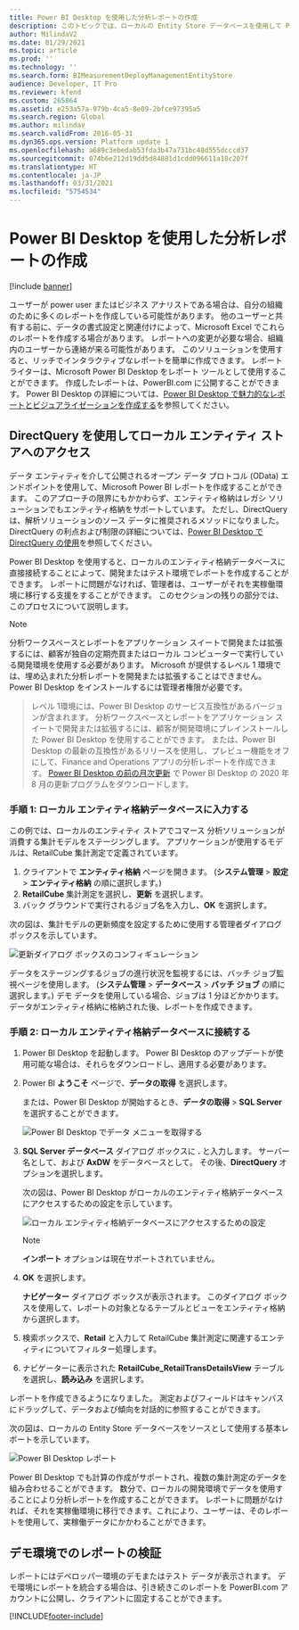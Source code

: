 ```yaml
---
title: Power BI Desktop を使用した分析レポートの作成
description: このトピックでは、ローカルの Entity Store データベースを使用して Power BI レポートを作成するプロセスについて説明します。
author: MilindaV2
ms.date: 01/29/2021
ms.topic: article
ms.prod: ''
ms.technology: ''
ms.search.form: BIMeasurementDeployManagementEntityStore
audience: Developer, IT Pro
ms.reviewer: kfend
ms.custom: 265864
ms.assetid: e253a57a-979b-4ca5-8e09-2bfce97395a5
ms.search.region: Global
ms.author: milindav
ms.search.validFrom: 2016-05-31
ms.dyn365.ops.version: Platform update 1
ms.openlocfilehash: a689c3ebedab53fda3b47a731bc48d555dcccd37
ms.sourcegitcommit: 074b6e212d19dd5d84881d1cdd096611a18c207f
ms.translationtype: HT
ms.contentlocale: ja-JP
ms.lasthandoff: 03/31/2021
ms.locfileid: "5754534"
---
```

# <a name="create-analytical-reports-by-using-power-bi-desktop"></a>Power BI Desktop を使用した分析レポートの作成

[!include [banner](../includes/banner.md)]

ユーザーが power user またはビジネス アナリストである場合は、自分の組織のために多くのレポートを作成している可能性があります。 他のユーザーと共有する前に、データの書式設定と関連付けによって、Microsoft Excel でこれらのレポートを作成する場合があります。 レポートへの変更が必要な場合、組織内のユーザーから連絡が来る可能性があります。 このソリューションを使用すると、リッチでインタラクティブなレポートを簡単に作成できます。 レポート ライターは、Microsoft Power BI Desktop をレポート ツールとして使用することができます。 作成したレポートは、PowerBI.com に公開することができます。 Power BI Desktop の詳細については、[Power BI Desktop で魅力的なレポートとビジュアライゼーションを作成する](https://powerbi.microsoft.com/desktop)を参照してください。

## <a name="accessing-the-local-entity-store-by-using-directquery"></a>DirectQuery を使用してローカル エンティティ ストアへのアクセス
データ エンティティを介して公開されるオープン データ プロトコル (OData) エンドポイントを使用して、Microsoft Power BI レポートを作成することができます。 このアプローチの限界にもかかわらず、エンティティ格納はレガシ ソリューションでもエンティティ格納をサポートしています。 ただし、DirectQuery は、解析ソリューションのソース データに推奨されるメソッドになりました。 DirectQuery の利点および制限の詳細については、[Power BI Desktop で DirectQuery の使用](https://powerbi.microsoft.com/documentation/powerbi-desktop-use-directquery/)を参照してください。

Power BI Desktop を使用すると、ローカルのエンティティ格納データベースに直接接続することによって、開発またはテスト環境でレポートを作成することができます。 レポートに問題がなければ、管理者は、ユーザーがそれを実稼働環境に移行する支援をすることができます。 このセクションの残りの部分では、このプロセスについて説明します。

> [!NOTE]
> 分析ワークスペースとレポートをアプリケーション スイートで開発または拡張するには、顧客が独自の定期売買またはローカル コンピューターで実行している開発環境を使用する必要があります。 Microsoft が提供するレベル 1 環境では、埋め込まれた分析レポートを開発または拡張することはできません。 Power BI Desktop をインストールするには管理者権限が必要です。

> レベル 1環境には、Power BI Desktop のサービス互換性があるバージョンが含まれます。 分析ワークスペースとレポートをアプリケーション スイートで開発または拡張するには、顧客が開発環境にプレインストールした Power BI Desktop を使用することができます。 または、Power BI Desktop の最新の互換性があるリリースを使用し、プレビュー機能をオフにして、Finance and Operations アプリの分析レポートを作成できます。 [Power BI Desktop の前の月次更新](https://docs.microsoft.com/power-bi/fundamentals/desktop-latest-update-archive#power-bi-desktop-monthly-update-video-3) で Power BI Desktop の 2020 年 8 月の更新プログラムをダウンロードします。

### <a name="step-1-populate-the-local-entity-store-database"></a>手順 1: ローカル エンティティ格納データベースに入力する
この例では、ローカルのエンティティ ストアでコマース 分析ソリューションが消費する集計モデルをステージングします。 アプリケーションが使用するモデルは、RetailCube 集計測定で定義されています。 

1. クライアントで **エンティティ格納** ページを開きます。 (**システム管理** \> **設定** \> **エンティティ格納** の順に選択します。) 
2. **RetailCube** 集計測定を選択し、**更新** を選択します。 
3. バック グラウンドで実行されるジョブ名を入力し、**OK** を選択します。

次の図は、集計モデルの更新頻度を設定するために使用する管理者ダイアログ ボックスを示しています。

![更新ダイアログ ボックスのコンフィギュレーション](media/Configure-refresh.png)

データをステージングするジョブの進行状況を監視するには、バッチ ジョブ監視ページを使用します。 (**システム管理** \> **データベース** \> **バッチ ジョブ** の順に選択します。) デモ データを使用している場合、ジョブは 1 分ほどかかります。 データがエンティティ格納に格納された後、レポートを作成できます。 

### <a name="step-2-connect-to-the-local-entity-store-database"></a>手順 2: ローカル エンティティ格納データベースに接続する
1. Power BI Desktop を起動します。 Power BI Desktop のアップデートが使用可能な場合は、それらをダウンロードし、適用する必要があります。 
2. Power BI **ようこそ** ページで、**データの取得** を選択します。 

    または、Power BI Desktop が開始するとき、**データの取得** \> **SQL Server** を選択することができます。 

    ![Power BI Desktop でデータ メニューを取得する](media/Power-BI-Desktop-Get-Data.png)

3. **SQL Server データベース** ダイアログ ボックスに **.** と入力します。 サーバー名として、および **AxDW** をデータベースとして。 その後、**DirectQuery** オプションを選択します。 

    次の図は、Power BI Desktop がローカルのエンティティ格納データベースにアクセスするための設定を示しています。

    ![ローカル エンティティ格納データベースにアクセスするための設定](media/Connect-to-SQL-Database.png)

    > [!NOTE]
    > **インポート** オプションは現在サポートされていません。

4. **OK** を選択します。 

    **ナビゲーター** ダイアログ ボックスが表示されます。 このダイアログ ボックスを使用して、レポートの対象となるテーブルとビューをエンティティ格納から選択します。 

5. 検索ボックスで、**Retail** と入力して RetailCube 集計測定に関連するエンティティについてフィルター処理します。
6. ナビゲーターに表示された **RetailCube\_RetailTransDetailsView** テーブルを選択し、**読み込み** を選択します。 

レポートを作成できるようになりました。 測定およびフィールドはキャンバスにドラッグして、データおよび傾向を対話的に参照することができます。

次の図は、ローカルの Entity Store データベースをソースとして使用する基本レポートを示しています。

![Power BI Desktop レポート](media/Power-BI-Desktop-Report.png)

Power BI Desktop でも計算の作成がサポートされ、複数の集計測定のデータを組み合わせることができます。 数分で、ローカルの開発環境でデータを使用することにより分析レポートを作成することができます。 レポートに問題がなければ、それを実稼働環境に移行できます。これにより、ユーザーは、そのレポートを使用して、実稼働データにかかわることができます。

## <a name="validating-reports-in-a-demo-environment"></a>デモ環境でのレポートの検証

レポートにはデベロッパー環境のデモまたはテスト データが表示されます。 デモ環境にレポートを統合する場合は、引き続きこのレポートを PowerBI.com アカウントに公開し、クライアントに固定することができます。 


[!INCLUDE[footer-include](../../../includes/footer-banner.md)]